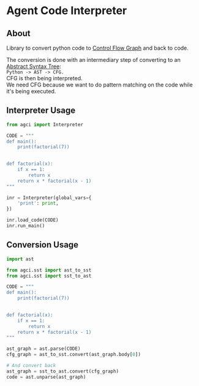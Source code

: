 # Agent Code Interpreter

## About

Library to convert python code to [Control Flow Graph](https://en.wikipedia.org/wiki/Control-flow_graph) and back to code.  

The conversion is done with an intermediary step of converting to an [Abstract Syntax Tree](https://en.wikipedia.org/wiki/Abstract_syntax_tree):  
    `Python -> AST -> CFG.`  
CFG is then being interpreted.  
We need CFG because we want to do pattern matching on the code while it's being executed.  

## Interpreter Usage

```python
from agci import Interpreter

CODE = """
def main():
    print(factorial(7))
    

def factorial(x):
    if x == 1:
        return x
    return x * factorial(x - 1)
"""

inr = Interpreter(global_vars={
    'print': print,
})

inr.load_code(CODE)
inr.run_main()
```

## Conversion Usage

```python
import ast

from agci.sst import ast_to_sst
from agci.sst import sst_to_ast

CODE = """
def main():
    print(factorial(7))
    

def factorial(x):
    if x == 1:
        return x
    return x * factorial(x - 1)
"""

ast_graph = ast.parse(CODE)
cfg_graph = ast_to_sst.convert(ast_graph.body[0])

# And convert back
ast_graph = sst_to_ast.convert(cfg_graph)
code = ast.unparse(ast_graph)
```
